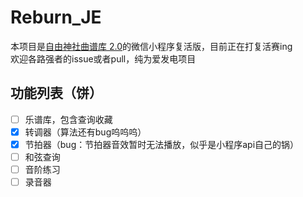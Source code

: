 # Reburn_JE
本项目是[自由神社曲谱库 2.0](https://github.com/zytx121/je)的微信小程序复活版，目前正在打复活赛ing<br>
欢迎各路强者的issue或者pull，纯为爱发电项目

## 功能列表（饼）
- [ ] 乐谱库，包含查询收藏
- [x] 转调器（算法还有bug呜呜呜）
- [x] 节拍器（bug：节拍器音效暂时无法播放，似乎是小程序api自己的锅）
- [ ] 和弦查询
- [ ] 音阶练习
- [ ] 录音器
